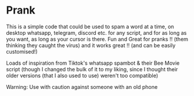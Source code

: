# Prank

This is a simple code that could be used to spam a word at a time, on desktop whatsapp, telegram, discord etc. for any script, and for as long as you want, as long as your cursor is there. Fun and Great for pranks !! (them thinking they caught the virus) and it works great !! (and can be easily customised!)

Loads of inspiration from Tiktok's whatsapp spambot & their Bee Movie script (though I changed the bulk of it to my liking, since I thought their older versions (that I also used to use) weren't too compatible)

Warning: Use with caution against someone with an old phone
